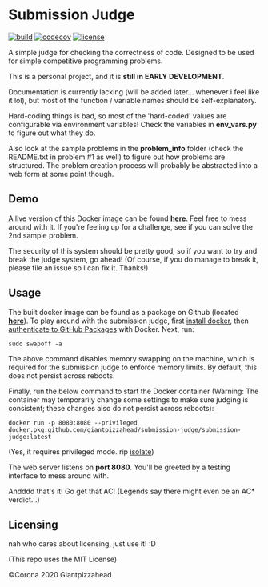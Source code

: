 # Submission Judge

<a href="https://github.com/Giantpizzahead/submission-judge/actions?query=workflow%3Abuild"><img alt="build" src="https://github.com/Giantpizzahead/submission-judge/workflows/build/badge.svg" /></a>
<a href="https://codecov.io/gh/Giantpizzahead/submission-judge"><img alt="codecov" src="https://codecov.io/gh/Giantpizzahead/submission-judge/branch/master/graph/badge.svg" /></a>
<a href="https://github.com/Giantpizzahead/submission-judge/blob/master/LICENSE"><img alt="license" src="https://img.shields.io/github/license/giantpizzahead/submission-judge" /></a>

A simple judge for checking the correctness of code. Designed to be used for simple competitive programming problems.

This is a personal project, and it is **still in EARLY DEVELOPMENT**.

Documentation is currently lacking (will be added later... whenever i feel like it lol), but most of the function / variable names should be self-explanatory.

Hard-coding things is bad, so most of the 'hard-coded' values are configurable via environment variables! Check the variables in **env_vars.py** to figure out what they do.

Also look at the sample problems in the **problem_info** folder (check the README.txt in problem #1 as well) to figure out how problems are structured. The problem creation process will probably be abstracted into a web form at some point though.

## Demo
A live version of this Docker image can be found <a href="http://submission-judge.westus2.cloudapp.azure.com:8080/">**here**</a>. Feel free to mess around with it. If you're feeling up for a challenge, see if you can solve the 2nd sample problem.

The security of this system should be pretty good, so if you want to try and break the judge system, go ahead! (Of course, if you do manage to break it, please file an issue so I can fix it. Thanks!)

## Usage
The built docker image can be found as a package on Github (located <a href="https://github.com/Giantpizzahead/submission-judge/packages/318563">**here**</a>). To play around with the submission judge, first <a href="https://docs.docker.com/get-docker/">install docker</a>, then <a href="https://docs.github.com/en/packages/using-github-packages-with-your-projects-ecosystem/configuring-docker-for-use-with-github-packages#authenticating-to-github-packages">authenticate to GitHub Packages</a> with Docker. Next, run:
```commandline
sudo swapoff -a
```
The above command disables memory swapping on the machine, which is required for the submission judge to enforce memory limits. By default, this does not persist across reboots.

Finally, run the below command to start the Docker container (Warning: The container may temporarily change some settings to make sure judging is consistent; these changes also do not persist across reboots):
```commandline
docker run -p 8080:8080 --privileged docker.pkg.github.com/giantpizzahead/submission-judge/submission-judge:latest
```
(Yes, it requires privileged mode. rip <a href="https://github.com/ioi/isolate">isolate</a>)

The web server listens on **port 8080**. You'll be greeted by a testing interface to mess around with.

Andddd that's it! Go get that AC! (Legends say there might even be an AC\* verdict...)

## Licensing
nah who cares about licensing, just use it! :D

(This repo uses the MIT License)

&copy;Corona 2020 Giantpizzahead